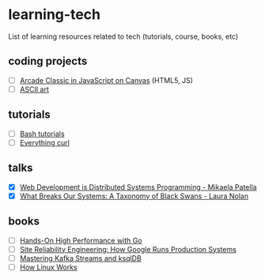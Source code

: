# learning-tech
List of learning resources related to tech (tutorials, course, books, etc)

## coding projects
- [ ] [Arcade Classic in JavaScript on Canvas](https://www.udemy.com/course/code-your-first-game) (HTML5, JS)
- [ ] [ASCII art](https://robertheaton.com/2018/06/12/programming-projects-for-advanced-beginners-ascii-art/)

## tutorials
- [ ] [Bash tutorials](https://linuxize.com/tags/bash/)
- [ ] [Everything curl](https://everything.curl.dev/)

## talks
- [X] [Web Development is Distributed Systems Programming - Mikaela Patella](https://www.youtube.com/watch?v=KxMK2AklpNY)
- [X] [What Breaks Our Systems: A Taxonomy of Black Swans - Laura Nolan](https://www.youtube.com/watch?v=LSQUO_Yi9oM)

## books
- [ ] [Hands-On High Performance with Go](https://www.amazon.com/Hands-High-Performance-performance-applications-ebook/dp/B08576P94D)
- [ ] [Site Reliability Engineering: How Google Runs Production Systems](https://sre.google/sre-book/table-of-contents/)
- [ ] [Mastering Kafka Streams and ksqlDB](https://www.amazon.com/Mastering-Kafka-Streams-ksqlDB-Real-Time/dp/1492062499)
- [ ] [How Linux Works](https://nostarch.com/howlinuxworks3?s=03)
